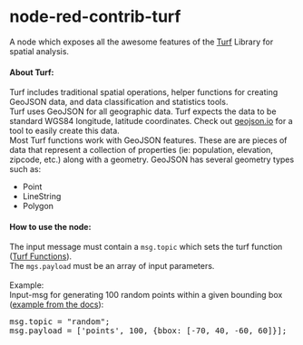 # node-red-contrib-turf

<p>A node which exposes all the awesome features of the <a target="_blank" href="http://turfjs.org/">Turf</a> Library for spatial analysis. <br>

<h4>About Turf:</h4>
Turf includes traditional spatial operations, helper functions for creating GeoJSON data, and data classification and statistics tools. <br>
Turf uses GeoJSON for all geographic data. Turf expects the data to be standard WGS84 longitude, latitude coordinates. Check out <a target="_blank" href="geojson.io">geojson.io</a> for a tool to easily create this data. <br>
Most Turf functions work with GeoJSON features. These are are pieces of data that represent a collection of properties (ie: population, elevation, zipcode, etc.) along with a geometry. GeoJSON has several geometry types such as:
<ul>
  <li>Point</li>
  <li>LineString</li>
  <li>Polygon</li>
</ul>
<h4>How to use the node:</h4>
The input message must contain a <code>msg.topic</code> which sets the turf function (<a target="_blank" href ="http://turfjs.org/static/docs/">Turf Functions</a>).<br>
The <code>mgs.payload</code> must be an array of input parameters. <br>
<br>
Example: <br>
Input-msg for generating 100 random points within a given bounding box (<a target="_blank" href="http://turfjs.org/static/docs/module-turf_random.html">example from the docs</a>):
<pre>
msg.topic = "random";
msg.payload = ['points', 100, {bbox: [-70, 40, -60, 60]}];
</pre>

</p>
